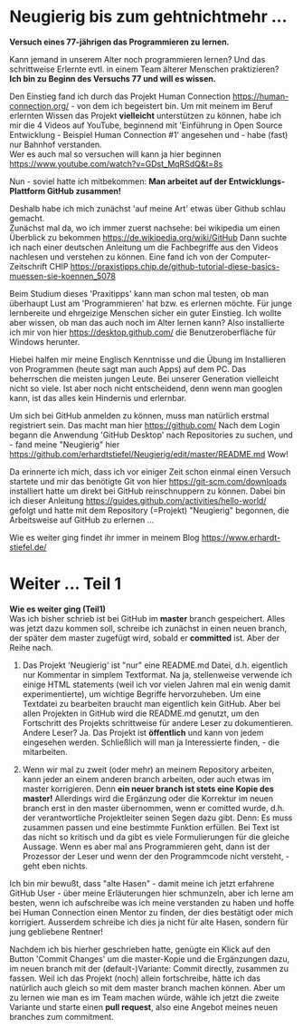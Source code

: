# Neugierig bis zum gehtnichtmehr ...
<b>Versuch eines 77-jährigen das Programmieren zu lernen.</b>

Kann jemand in unserem Alter noch programmieren lernen? Und das schrittweise Erlernte evtl. in einem Team älterer Menschen praktizieren?
<br><b>Ich bin zu Beginn des Versuchs 77 und will es wissen.</b>

Den Einstieg fand ich durch das Projekt Human Connection https://human-connection.org/ - von dem ich begeistert bin. Um mit meinem im Beruf erlernten Wissen das Projekt <b>vielleicht</b> unterstützen zu können, habe ich mir die 4 Videos auf YouTube, beginnend mit 'Einführung in Open Source Entwicklung - Beispiel Human Connection #1' angesehen und - habe (fast) nur Bahnhof verstanden. 
<br>Wer es auch mal so versuchen will kann ja hier beginnen https://www.youtube.com/watch?v=GDst_MqRSdQ&t=8s

Nun - soviel hatte ich mitbekommen: <b>Man arbeitet auf der Entwicklungs-Plattform GitHub zusammen!</b>

Deshalb habe ich mich zunächst 'auf meine Art' etwas über Github schlau gemacht.
<br>Zunächst mal da, wo ich immer zuerst nachsehe: bei wikipedia um einen Überblick zu bekommen https://de.wikipedia.org/wiki/GitHub
Dann suchte ich nach einer deutschen Anleitung um die Fachbegriffe aus den Videos nachlesen und verstehen zu können. Eine fand ich von der Computer-Zeitschrift CHIP https://praxistipps.chip.de/github-tutorial-diese-basics-muessen-sie-koennen_5078 

Beim Studium dieses 'Praxitipps' kann man schon mal testen, ob man überhaupt Lust am 'Programmieren' hat bzw. es erlernen möchte. Für junge lernbereite und ehrgeizige Menschen sicher ein guter Einstieg. Ich wollte aber wissen, ob man das auch noch im Alter lernen kann? Also installierte ich mir von hier https://desktop.github.com/ die Benutzeroberfläche für Windows herunter.

Hiebei halfen mir meine Englisch Kenntnisse und die Übung im Installieren von Programmen (heute sagt man auch Apps) auf dem PC.
Das beherrschen die meisten jungen Leute. Bei unserer Generation vielleicht nicht so viele. Ist aber noch nicht entscheidend, denn wenn man googlen kann, ist das alles kein Hindernis und erlernbar.

Um sich bei GitHub anmelden zu können, muss man natürlich erstmal registriert sein. Das macht man hier https://github.com/ 
Nach dem Login begann die Anwendung 'GitHub Desktop' nach Repositories zu suchen, und - fand meine "Neugierig" hier https://github.com/erhardtstiefel/Neugierig/edit/master/README.md Wow!

Da erinnerte ich mich, dass ich vor einiger Zeit schon einmal einen Versuch startete und mir das benötigte Git von hier https://git-scm.com/downloads installiert hatte um direkt bei GitHub reinschnuppern zu können.
Dabei bin ich dieser Anleitung https://guides.github.com/activities/hello-world/ gefolgt und hatte mit dem Repository (=Projekt)  "Neugierig" begonnen, die Arbeitsweise auf GitHub zu erlernen ...

Wie es weiter ging findet ihr immer in meinem Blog https://www.erhardt-stiefel.de/

# Weiter ... Teil 1
<b>Wie es weiter ging (Teil1)</b><br>
Was ich bisher schrieb ist bei GitHub im <B>master</b> branch gespeichert. Alles was jetzt dazu kommen soll, schreibe ich zunächst in einen neuen branch, der später dem master zugefügt wird, sobald er <b>committed</b> ist. Aber der Reihe nach.

1. Das Projekt 'Neugierig' ist "nur" eine README.md Datei, d.h. eigentlich nur Kommentar in simplem Textformat. Na ja,  stellenweise verwende ich einige HTML statements (weil ich vor vielen Jahren mal ein wenig damit experimentierte), um wichtige Begriffe hervorzuheben. Um eine Textdatei zu bearbeiten braucht man eigentlich kein GitHub. Aber bei allen Projekten in GitHub wird die README.md genutzt, um den Fortschritt des Projekts schrittweise für andere Leser zu dokumentieren. Andere Leser? Ja. Das Projekt ist <b>öffentlich</b> und kann von jedem eingesehen werden. Schließlich will man ja Interessierte finden, - die mitarbeiten.

2. Wenn wir mal zu zweit (oder mehr) an meinem Repository arbeiten, kann jeder an einem anderen branch arbeiten, oder auch etwas im master korrigieren. Denn <b>ein neuer branch ist stets eine Kopie des master!</b> Allerdings wird die Ergänzung oder die Korrektur im neuen branch erst in den master übernommen, wenn er comitted wurde, d.h. der verantwortliche Projektleiter seinen Segen dazu gibt.
Denn: Es muss zusammen passen und eine bestimmte Funktion erfüllen. Bei Text ist das nicht so kritisch und da gibt es viele Formulierungen für die gleiche Aussage. Wenn es aber mal ans Programmieren geht, dann ist der Prozessor der Leser und wenn der den Programmcode nicht versteht, - geht eben nichts.

Ich bin mir bewußt, dass "alte Hasen" - damit meine ich jetzt erfahrene GitHub User - über meine Erläuterungen hier schmunzeln, aber ich lerne am besten, wenn ich aufschreibe was ich meine verstanden zu haben und hoffe bei Human Connection einen Mentor zu finden, der dies bestätigt oder mich korrigiert. Ausserdem schreibe ich dies ja nicht für alte Hasen, sondern für jung gebliebene Rentner!

Nachdem ich bis hierher geschrieben hatte, genügte ein Klick auf den Button 'Commit Changes' um die master-Kopie und die Ergänzungen dazu, im neuen branch mit der (default-)Variante: Commit directly, zusammen zu fassen. Weil ich das Projekt (noch) allein fortschreibe, hätte ich das natürlich auch gleich so mit dem master branch machen können. Aber um zu lernen wie man es im Team machen würde, wähle ich jetzt die zweite Variante und starte einen <b>pull request</b>, also eine Angebot meines neuen branches zum commitment.

